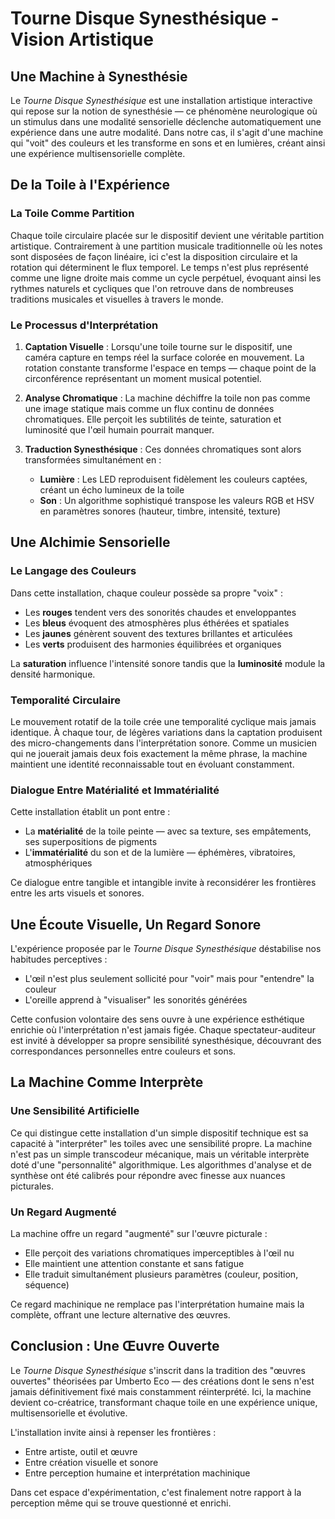 # Tourne Disque Synesthésique - Vision Artistique

## Une Machine à Synesthésie

Le *Tourne Disque Synesthésique* est une installation artistique interactive qui repose sur la notion de synesthésie — ce phénomène neurologique où un stimulus dans une modalité sensorielle déclenche automatiquement une expérience dans une autre modalité. Dans notre cas, il s'agit d'une machine qui "voit" des couleurs et les transforme en sons et en lumières, créant ainsi une expérience multisensorielle complète.

## De la Toile à l'Expérience

### La Toile Comme Partition

Chaque toile circulaire placée sur le dispositif devient une véritable partition artistique. Contrairement à une partition musicale traditionnelle où les notes sont disposées de façon linéaire, ici c'est la disposition circulaire et la rotation qui déterminent le flux temporel. Le temps n'est plus représenté comme une ligne droite mais comme un cycle perpétuel, évoquant ainsi les rythmes naturels et cycliques que l'on retrouve dans de nombreuses traditions musicales et visuelles à travers le monde.

### Le Processus d'Interprétation

1. **Captation Visuelle** : Lorsqu'une toile tourne sur le dispositif, une caméra capture en temps réel la surface colorée en mouvement. La rotation constante transforme l'espace en temps — chaque point de la circonférence représentant un moment musical potentiel.

2. **Analyse Chromatique** : La machine déchiffre la toile non pas comme une image statique mais comme un flux continu de données chromatiques. Elle perçoit les subtilités de teinte, saturation et luminosité que l'œil humain pourrait manquer.

3. **Traduction Synesthésique** : Ces données chromatiques sont alors transformées simultanément en :
   - **Lumière** : Les LED reproduisent fidèlement les couleurs captées, créant un écho lumineux de la toile
   - **Son** : Un algorithme sophistiqué transpose les valeurs RGB et HSV en paramètres sonores (hauteur, timbre, intensité, texture)

## Une Alchimie Sensorielle

### Le Langage des Couleurs

Dans cette installation, chaque couleur possède sa propre "voix" :
- Les **rouges** tendent vers des sonorités chaudes et enveloppantes
- Les **bleus** évoquent des atmosphères plus éthérées et spatiales
- Les **jaunes** génèrent souvent des textures brillantes et articulées
- Les **verts** produisent des harmonies équilibrées et organiques

La **saturation** influence l'intensité sonore tandis que la **luminosité** module la densité harmonique.

### Temporalité Circulaire

Le mouvement rotatif de la toile crée une temporalité cyclique mais jamais identique. À chaque tour, de légères variations dans la captation produisent des micro-changements dans l'interprétation sonore. Comme un musicien qui ne jouerait jamais deux fois exactement la même phrase, la machine maintient une identité reconnaissable tout en évoluant constamment.

### Dialogue Entre Matérialité et Immatérialité

Cette installation établit un pont entre :
- La **matérialité** de la toile peinte — avec sa texture, ses empâtements, ses superpositions de pigments
- L'**immatérialité** du son et de la lumière — éphémères, vibratoires, atmosphériques

Ce dialogue entre tangible et intangible invite à reconsidérer les frontières entre les arts visuels et sonores.

## Une Écoute Visuelle, Un Regard Sonore

L'expérience proposée par le *Tourne Disque Synesthésique* déstabilise nos habitudes perceptives :
- L'œil n'est plus seulement sollicité pour "voir" mais pour "entendre" la couleur
- L'oreille apprend à "visualiser" les sonorités générées

Cette confusion volontaire des sens ouvre à une expérience esthétique enrichie où l'interprétation n'est jamais figée. Chaque spectateur-auditeur est invité à développer sa propre sensibilité synesthésique, découvrant des correspondances personnelles entre couleurs et sons.

## La Machine Comme Interprète

### Une Sensibilité Artificielle

Ce qui distingue cette installation d'un simple dispositif technique est sa capacité à "interpréter" les toiles avec une sensibilité propre. La machine n'est pas un simple transcodeur mécanique, mais un véritable interprète doté d'une "personnalité" algorithmique. Les algorithmes d'analyse et de synthèse ont été calibrés pour répondre avec finesse aux nuances picturales.

### Un Regard Augmenté

La machine offre un regard "augmenté" sur l'œuvre picturale :
- Elle perçoit des variations chromatiques imperceptibles à l'œil nu
- Elle maintient une attention constante et sans fatigue
- Elle traduit simultanément plusieurs paramètres (couleur, position, séquence)

Ce regard machinique ne remplace pas l'interprétation humaine mais la complète, offrant une lecture alternative des œuvres.

## Conclusion : Une Œuvre Ouverte

Le *Tourne Disque Synesthésique* s'inscrit dans la tradition des "œuvres ouvertes" théorisées par Umberto Eco — des créations dont le sens n'est jamais définitivement fixé mais constamment réinterprété. Ici, la machine devient co-créatrice, transformant chaque toile en une expérience unique, multisensorielle et évolutive.

L'installation invite ainsi à repenser les frontières :
- Entre artiste, outil et œuvre
- Entre création visuelle et sonore
- Entre perception humaine et interprétation machinique

Dans cet espace d'expérimentation, c'est finalement notre rapport à la perception même qui se trouve questionné et enrichi.
